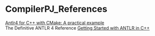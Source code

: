 # CompilerPJ_References  
[Antlr4 for C++ with CMake: A practical example](http://blorente.me//Antlr-,-C++-and-CMake-Wait-what.html)  
The Definitive ANTLR 4 Reference
[Getting Started with ANTLR in C++](https://tomassetti.me/getting-started-antlr-cpp/)
